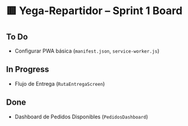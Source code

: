 # 🟥 Yega-Repartidor – Sprint 1 Board

## To Do
- Configurar PWA básica (`manifest.json`, `service-worker.js`)

## In Progress
- Flujo de Entrega (`RutaEntregaScreen`)

## Done
- Dashboard de Pedidos Disponibles (`PedidosDashboard`)

